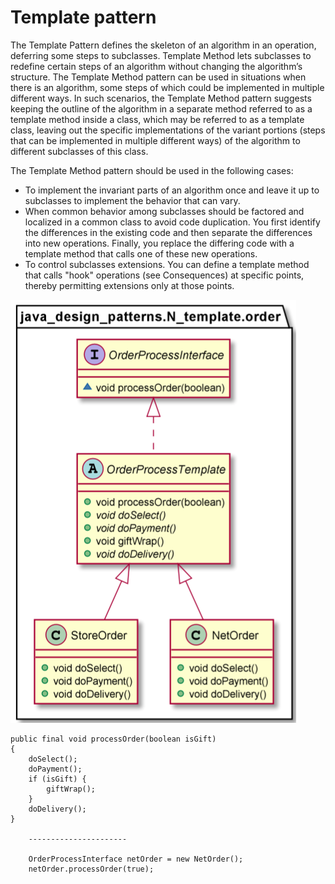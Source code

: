 # Template pattern

The Template Pattern defines the skeleton of an algorithm in an operation, deferring some steps to subclasses. Template Method lets subclasses to redefine certain steps of an algorithm without changing the algorithm’s structure.
The Template Method pattern can be used in situations when there is an algorithm, some steps of which could be implemented in multiple different ways. In such scenarios, the Template Method pattern suggests keeping the outline of the algorithm in a separate method referred to as a template method inside a class, which may be referred to as a template class, leaving out the specific implementations of the variant portions (steps that can be implemented in multiple different ways) of the algorithm to different subclasses of this class.

The Template Method pattern should be used in the following cases:
* To implement the invariant parts of an algorithm once and leave it up to subclasses to implement the behavior that can vary.
* When common behavior among subclasses should be factored and localized in a common class to avoid code duplication. You first identify the differences in the existing code and then separate the differences into new operations. Finally, you replace the differing code with a template method that calls one of these new operations.
* To control subclasses extensions. You can define a template method that calls "hook" operations (see Consequences) at specific points, thereby permitting extensions only at those points.

![img_2.png](img_2.png)


    public final void processOrder(boolean isGift)
    {
        doSelect();
        doPayment();
        if (isGift) {
            giftWrap();
        }
        doDelivery();
    }

        ----------------------

        OrderProcessInterface netOrder = new NetOrder();
        netOrder.processOrder(true);
